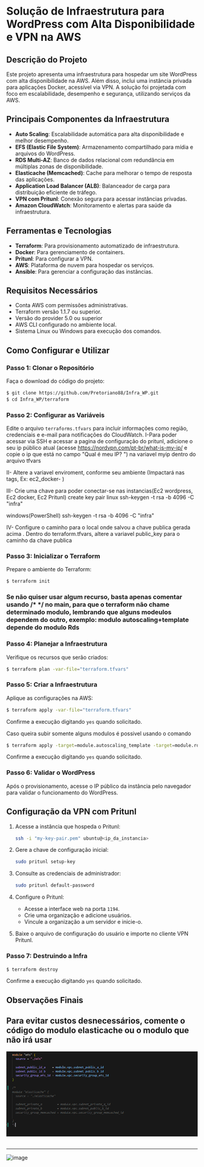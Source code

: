 # Solução de Infraestrutura para WordPress com Alta Disponibilidade e VPN na AWS

## Descrição do Projeto
Este projeto apresenta uma infraestrutura para hospedar um site WordPress com alta disponibilidade na AWS. Além disso, inclui uma instância privada para aplicações Docker, acessível via VPN. A solução foi projetada com foco em escalabilidade, desempenho e segurança, utilizando serviços da AWS.

## Principais Componentes da Infraestrutura
- **Auto Scaling**: Escalabilidade automática para alta disponibilidade e melhor desempenho.
- **EFS (Elastic File System)**: Armazenamento compartilhado para mídia e arquivos do WordPress.
- **RDS Multi-AZ**: Banco de dados relacional com redundância em múltiplas zonas de disponibilidade.
- **Elasticache (Memcached)**: Cache para melhorar o tempo de resposta das aplicações.
- **Application Load Balancer (ALB)**: Balanceador de carga para distribuição eficiente de tráfego.
- **VPN com Pritunl**: Conexão segura para acessar instâncias privadas.
- **Amazon CloudWatch**: Monitoramento e alertas para saúde da infraestrutura.

## Ferramentas e Tecnologias
- **Terraform**: Para provisionamento automatizado de infraestrutura.
- **Docker**: Para gerenciamento de containers.
- **Pritunl**: Para configurar a VPN.
- **AWS**: Plataforma de nuvem para hospedar os serviços.
- **Ansible**: Para gerenciar a configuração das instâncias.

## Requisitos Necessários
- Conta AWS com permissões administrativas.
- Terraform versão 1.1.7 ou superior.
- Versão do provider 5.0 ou superior
- AWS CLI configurado no ambiente local.
- Sistema Linux ou Windows para execução dos comandos.

## Como Configurar e Utilizar

### Passo 1: Clonar o Repositório
Faça o download do código do projeto:
```bash
$ git clone https://github.com/Pretoriano88/Infra_WP.git
$ cd Infra_WP/terraform
```

### Passo 2: Configurar as Variáveis
Edite o arquivo `terraforms.tfvars` para incluir informações como região, credenciais e e-mail para notificações do CloudWatch.
I-Para poder acessar via SSH e acessar a pagina de configuração do pritunl, adicione o seu ip público atual (acesse https://nordvpn.com/pt-br/what-is-my-ip/ e copie o ip que está no campo  "Qual é meu IP? ") na variavel myip dentro do arquivo tfvars

II- Altere a variavel enviroment, conforme seu ambiente (Impactará nas tags, Ex: ec2_docker-<enviroment> ) 

III- Crie uma chave para poder conectar-se nas instancias(Ec2 wordpress, Ec2 docker, Ec2 Pritunl)
create key pair linux
ssh-keygen -t rsa -b 4096 -C "infra"

windows(PowerShell)
ssh-keygen -t rsa -b 4096 -C "infra"

IV- Configure o caminho para o local onde salvou a chave publica gerada acima . Dentro do terraform.tfvars, altere a variavel public_key para o caminho da chave publica 

### Passo 3: Inicializar o Terraform
Prepare o ambiente do Terraform:
```bash
$ terraform init
```
### Se não quiser usar algum recurso, basta apenas comentar usando /* */ no main, para que o terraform não chame determinado modulo, lembrando que alguns modeulos dependem do outro, exemplo: modulo autoscaling+template depende do modulo Rds  

### Passo 4: Planejar a Infraestrutura
Verifique os recursos que serão criados:
```bash
$ terraform plan -var-file="terraform.tfvars"
```

### Passo 5: Criar a Infraestrutura
Aplique as configurações na AWS:
```bash
$ terraform apply -var-file="terraform.tfvars"
```
Confirme a execução digitando `yes` quando solicitado.

Caso queira subir somente alguns modulos é possivel usando o comando 
```bash
$ terraform apply -target=module.autoscaling_template -target=module.rds -target=module.vpc -target=module.efs -target=module.loadbalancer
```
Confirme a execução digitando `yes` quando solicitado.

### Passo 6: Validar o WordPress
Após o provisionamento, acesse o IP público da instância pelo navegador para validar o funcionamento do WordPress.

## Configuração da VPN com Pritunl
1. Acesse a instância que hospeda o Pritunl:
   ```bash
   ssh -i "my-key-pair.pem" ubuntu@<ip_da_instancia>
   ```
2. Gere a chave de configuração inicial:
   ```bash
   sudo pritunl setup-key
   ```
3. Consulte as credenciais de administrador:
   ```bash
   sudo pritunl default-password
   ```
4. Configure o Pritunl:
   - Acesse a interface web na porta `1194`.
   - Crie uma organização e adicione usuários.
   - Vincule a organização a um servidor e inicie-o.

5. Baixe o arquivo de configuração do usuário e importe no cliente VPN Pritunl.


### Passo 7: Destruindo a Infra 
```bash
$ terraform destroy 
```
Confirme a execução digitando `yes` quando solicitado.


## Observações Finais

## Para evitar custos desnecessários, comente o código do modulo **elasticache** ou o modulo que não irá usar

![alt text](image.png)

 








##
---
![image](https://github.com/user-attachments/assets/e29f3645-c815-488f-bfee-01df9dc463e5)


